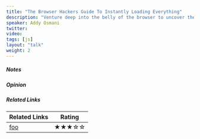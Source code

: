 ```yaml
---
title: "The Browser Hackers Guide To Instantly Loading Everything"
description: "Venture deep into the belly of the browser to uncover the secret incantations to instantly load anything. We’ll even back it up with rock-hard data. Will we use preload, prefetch and preconnect? What about HTTP/2 Server Push? or Service Worker? and how the heck do we ship JavaScript bundles that don’t break the bank on mobile? Discover this and more tips to delight your users in the Browser Hacker’s guide to instantly loading EVERYTHING."
speaker: Addy Osmani
twitter: 
video:
tags: [js]
layout: "talk"
weight: 2
---
```


<article id="1">

##### Notes

</article>

<article id="2">

##### Opinion

</article>

<article id="3">

##### Related Links

Related Links | Rating
--- | ---
[foo](https://foo) | ★★★☆☆

</article>